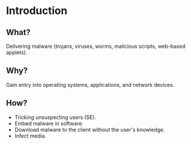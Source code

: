 # Introduction

## What?

Delivering malware (trojans, viruses, worms, malicious scripts, web-based applets).

## Why?

Gain entry into operating systems, applications, and network devices.

## How?

* Tricking unsuspecting users (SE).
* Embed malware in software.
* Download malware to the client without the user's knowledge.
* Infect media.


